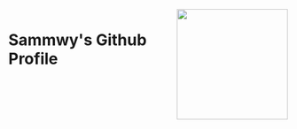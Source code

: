 <img align='right' src='https://raw.githubusercontent.com/sammwyy/sammwyy/master/sprites/zelda.gif' width='200"'>  

# Sammwy's Github Profile
